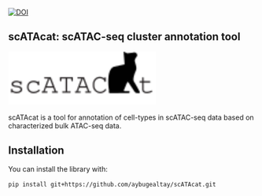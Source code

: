 [![DOI](https://zenodo.org/badge/744448254.svg)](https://zenodo.org/doi/10.5281/zenodo.10529639)

## **scATAcat: scATAC-seq cluster annotation tool**

<img src='https://github.com/aybugealtay/scATAcat/blob/main/logo/logo.svg' width='300'>

scATAcat is a tool for annotation of cell-types in scATAC-seq data based on characterized bulk ATAC-seq data. 

## Installation

You can install the library with:

``` 
pip install git+https://github.com/aybugealtay/scATAcat.git

```

